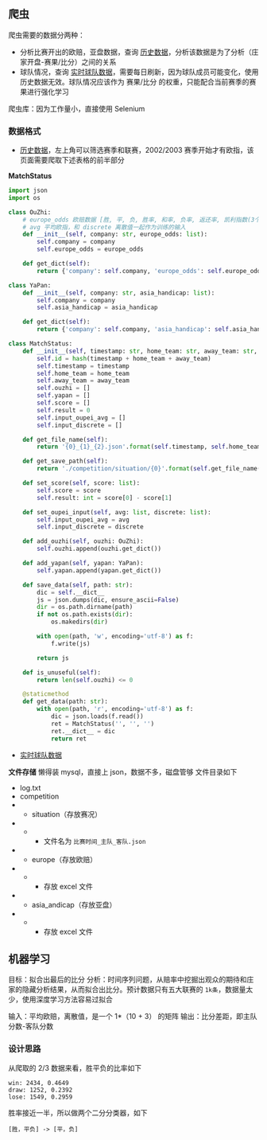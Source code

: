 <!--
 * @Author: caizehui 905718992@qq.com
 * @Date: 2023-09-10 18:38:32
 * @LastEditors: caizehui 905718992@qq.com
 * @LastEditTime: 2023-09-29 14:55:31
 * @Description: 
 * 
-->

## 爬虫

爬虫需要的数据分两种：
- 分析比赛开出的欧赔，亚盘数据，查询 [历史数据](https://liansai.500.com/zuqiu-6556/)，分析该数据是为了分析（庄家开盘-赛果/比分）之间的关系
- 球队情况，查询 [实时球队数据](https://www.tzuqiu.cc/stats.do)，需要每日刷新，因为球队成员可能变化，使用历史数据无效。球队情况应该作为 赛果/比分 的权重，只能配合当前赛季的赛果进行强化学习

爬虫库：因为工作量小，直接使用 Selenium

### 数据格式

- [历史数据](https://liansai.500.com/zuqiu-6556/)，左上角可以筛选赛季和联赛，2002/2003 赛季开始才有欧指，该页面需要爬取下述表格的前半部分

**MatchStatus**
```py
import json
import os

class OuZhi:
    # europe_odds 欧赔数据 [胜, 平, 负, 胜率, 和率, 负率, 返还率, 凯利指数(3个)]，一共十个数据，存为 str
    # avg 平均欧指，和 discrete 离散值一起作为训练的输入
    def __init__(self, company: str, europe_odds: list):
        self.company = company
        self.europe_odds = europe_odds

    def get_dict(self):
        return {'company': self.company, 'europe_odds': self.europe_odds}

class YaPan:
    def __init__(self, company: str, asia_handicap: list):
        self.company = company
        self.asia_handicap = asia_handicap

    def get_dict(self):
        return {'company': self.company, 'asia_handicap': self.asia_handicap}

class MatchStatus:
    def __init__(self, timestamp: str, home_team: str, away_team: str, ):
        self.id = hash(timestamp + home_team + away_team)
        self.timestamp = timestamp
        self.home_team = home_team
        self.away_team = away_team
        self.ouzhi = []
        self.yapan = []
        self.score = []
        self.result = 0
        self.input_oupei_avg = []
        self.input_discrete = []

    def get_file_name(self):
        return '{0}_{1}_{2}.json'.format(self.timestamp, self.home_team, self.away_team).replace(' ', '_').replace(':', '_')

    def get_save_path(self):
        return './competition/situation/{0}'.format(self.get_file_name())

    def set_score(self, score: list):
        self.score = score
        self.result: int = score[0] - score[1]

    def set_oupei_input(self, avg: list, discrete: list):
        self.input_oupei_avg = avg
        self.input_discrete = discrete

    def add_ouzhi(self, ouzhi: OuZhi):
        self.ouzhi.append(ouzhi.get_dict())

    def add_yapan(self, yapan: YaPan):
        self.yapan.append(yapan.get_dict())

    def save_data(self, path: str):
        dic = self.__dict__
        js = json.dumps(dic, ensure_ascii=False)
        dir = os.path.dirname(path)
        if not os.path.exists(dir):
            os.makedirs(dir)

        with open(path, 'w', encoding='utf-8') as f:
            f.write(js)

        return js

    def is_unuseful(self):
        return len(self.ouzhi) <= 0

    @staticmethod
    def get_data(path: str):
        with open(path, 'r', encoding='utf-8') as f:
            dic = json.loads(f.read())
            ret = MatchStatus('', '', '')
            ret.__dict__ = dic
            return ret

```

- [实时球队数据](https://www.tzuqiu.cc/stats.do)


**文件存储**
懒得装 mysql，直接上 json，数据不多，磁盘管够
文件目录如下
- log.txt
- competition
- - situation（存放赛况）
- - - 文件名为 `比赛时间_主队_客队.json`
- - europe（存放欧赔）
- - - 存放 excel 文件
- - asia_andicap（存放亚盘）
- - - 存放 excel 文件

## 机器学习
目标：拟合出最后的比分
分析：时间序列问题，从赔率中挖掘出观众的期待和庄家的隐藏分析结果，从而拟合出比分。预计数据只有五大联赛的 `1k条`，数据量太少，使用深度学习方法容易过拟合

输入：平均欧赔，离散值，是一个 1*（10 + 3） 的矩阵
输出：比分差距，即主队分数-客队分数

### 设计思路
从爬取的 2/3 数据来看，胜平负的比率如下
```
win: 2434, 0.4649
draw: 1252, 0.2392
lose: 1549, 0.2959
```

胜率接近一半，所以做两个二分分类器，如下

```
[胜，平负] -> [平，负]
```
